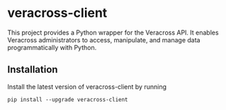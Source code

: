 # veracross-client

This project provides a Python wrapper for the Veracross API. It enables Veracross administrators to access, manipulate, and manage data programmatically with Python.

## Installation

Install the latest version of veracross-client by running

```
pip install --upgrade veracross-client
```
